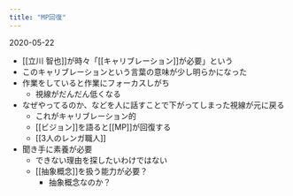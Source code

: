 ```yaml
---
title: "MP回復"
---
```


2020-05-22
- [[立川 智也]]が時々「[[キャリブレーション]]が必要」という
- このキャリブレーションという言葉の意味が少し明らかになった
- 作業をしていると作業にフォーカスしがち
    - 視線がだんだん低くなる
- なぜやってるのか、などを人に話すことで下がってしまった視線が元に戻る
    - これがキャリブレーション的
    - [[ビジョン]]を語ると[[MP]]が回復する
    - [[3人のレンガ職人]]
- 聞き手に素養が必要
    - できない理由を探したいわけではない
    - [[抽象概念]]を扱う能力が必要？
        - 抽象概念なのか？

